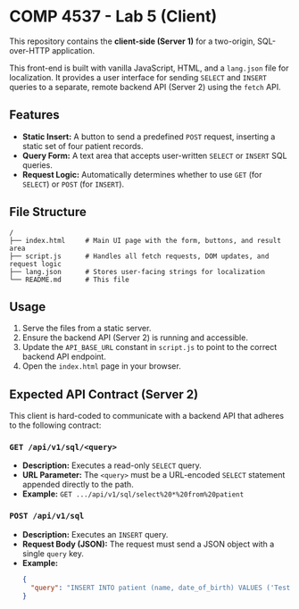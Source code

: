 # COMP 4537 - Lab 5 (Client)

This repository contains the **client-side (Server 1)** for a two-origin, SQL-over-HTTP application.

This front-end is built with vanilla JavaScript, HTML, and a `lang.json` file for localization. It provides a user interface for sending `SELECT` and `INSERT` queries to a separate, remote backend API (Server 2) using the `fetch` API.

## Features

- **Static Insert:** A button to send a predefined `POST` request, inserting a static set of four patient records.
- **Query Form:** A text area that accepts user-written `SELECT` or `INSERT` SQL queries.
- **Request Logic:** Automatically determines whether to use `GET` (for `SELECT`) or `POST` (for `INSERT`).

## File Structure

```
/
├── index.html     # Main UI page with the form, buttons, and result area
├── script.js      # Handles all fetch requests, DOM updates, and request logic
├── lang.json      # Stores user-facing strings for localization
└── README.md      # This file
```

## Usage

1.  Serve the files from a static server.
2.  Ensure the backend API (Server 2) is running and accessible.
3.  Update the `API_BASE_URL` constant in `script.js` to point to the correct backend API endpoint.
4.  Open the `index.html` page in your browser.

## Expected API Contract (Server 2)

This client is hard-coded to communicate with a backend API that adheres to the following contract:

### `GET /api/v1/sql/<query>`

- **Description:** Executes a read-only `SELECT` query.
- **URL Parameter:** The `<query>` must be a URL-encoded `SELECT` statement appended directly to the path.
- **Example:** `GET .../api/v1/sql/select%20*%20from%20patient`

### `POST /api/v1/sql`

- **Description:** Executes an `INSERT` query.
- **Request Body (JSON):** The request must send a JSON object with a single `query` key.
- **Example:**
  ```json
  {
    "query": "INSERT INTO patient (name, date_of_birth) VALUES ('Test User', '2000-01-01')"
  }
  ```
